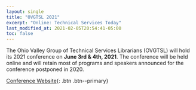 ```yaml
---
layout: single
title: "OVGTSL 2021"
excerpt: "Online: Technical Services Today"
last_modified_at: 2021-02-05T20:54:41-05:00
toc: false
---
```


The Ohio Valley Group of Technical Services Librarians (OVGTSL) will hold its 2021 conference on **June 3rd & 4th, 2021**. The conference will be held online and will retain most of programs and speakers announced for the conference postponed in 2020.

[Conference Website](https://ideaexchange.uakron.edu/ovgtsl2021/){: .btn .btn--primary}